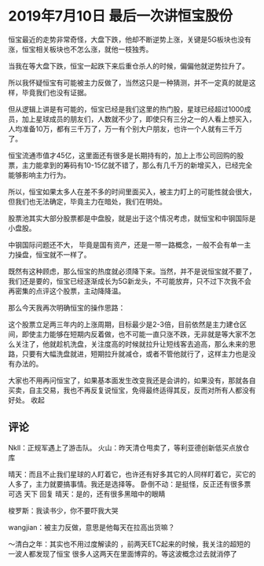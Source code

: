 # 2019年7月10日 最后一次讲恒宝股份

恒宝最近的走势非常奇怪，大盘下跌，他却不断逆势上涨，关键是5G板块也没有涨，恒宝相关板块也不怎么涨，就他一枝独秀。

当我在等大盘下跌，恒宝一起跌下来后重仓杀人的时候，偏偏他就逆势拉升了。

所以我怀疑恒宝有可能被主力反做了，当然这只是一种猜测，并不一定真的就是这样，毕竟我们也没有证据。

但从逻辑上讲是有可能的，恒宝已经是我们这里的热门股，星球已经超过1000成员，加上星球成员的朋友们，人数就不少了，即使只有三分之一的人看上想买入，人均准备10万，都有三千万了，万一有个别大户朋友，也许一个人就有三千万了。

恒宝流通市值才45亿，这里面还有很多是长期持有的，加上上市公司回购的股票，主力能拿到的筹码有10-15亿就不错了，那么有几千万的新增买入，已经完全能够影响主力行为。

所以，恒宝如果太多人在差不多的时间里面买入，被主力盯上的可能性就会很大，但我们也无法确定，毕竟主力在暗处，我们在明处。

股票池其实大部分股票都是中盘股，就是出于这个情况考虑，就恒宝和中钢国际是小盘股。

中钢国际问题还不大， 毕竟是国有资产，还是一带一路概念，一般不会有单一主力操盘，恒宝就不一样了。

既然有这种顾虑，那么恒宝的热度就必须降下来。当然，并不是说恒宝就不要了，我们还是要的，恒宝已经逐渐成长为5G新龙头，不可能放弃，只不过下次我不会再密集的点评这个股票，主动降降温。

那么今天我再次明确恒宝的操作思路：

这个股票立足两三年内的上涨周期，目标最少是2-3倍，目前依然是主力建仓区间，即使主力能够在短期内反着做，也不可能一直只涨不跌，无非就是等大家不怎么关注了，他就趁机洗盘，关注度高的时候就拉升让短线客去追高，那么未来的思路，只要有大幅洗盘就进，短期拉升就减仓，或者不管他就行了，这样主力也是没有办法的。

大家也不用再问恒宝了，如果基本面发生改变我还是会讲的，如果没有，那就各自买卖，自主交易，我也不再反复说恒宝，免得最终适得其反，反而对所有人都没有好处。
收起

## 评论
Nkll：正规军遇上了游击队。
火山：昨天清仓甩卖了，等利亚德创新低买点放仓库

晴天：而且不止我们星球的人盯着它，也许还有好多其它的人同样盯着它，买它的人多了，主力就要搞事情。我还是选择等。
卧倒不动：是挺怪，反正还有很多票可选
天下 回复 晴天：是的，还有很多黑暗中的眼睛

梭罗斯：我读书少，你不要吓我大哭

wangjian：被主力反做，意思是他每天在拉高出货嘛？

～清白之年：其实也不用过度解读的  ，前两天ETC起来的时候，我关注的超短的一波人都发现了恒宝 很多人这两天在里面博弈的。等这波概念过去就消停了